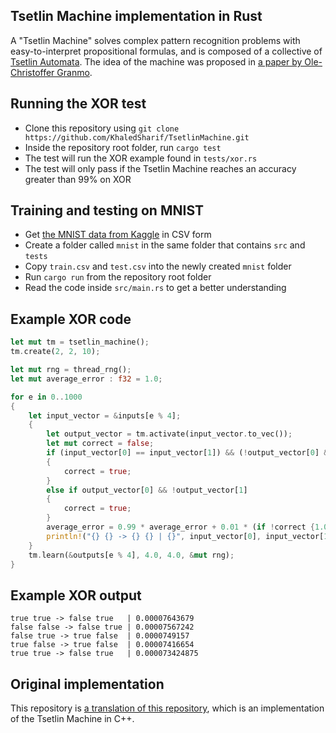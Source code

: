 ## Tsetlin Machine implementation in Rust

A "Tsetlin Machine" solves complex pattern recognition problems with easy-to-interpret
propositional formulas, and is composed of a collective of
[Tsetlin Automata](https://en.wikipedia.org/wiki/Learning_automata). The idea of
the machine was proposed in
[a paper by Ole-Christoffer Granmo](https://arxiv.org/abs/1804.01508).

## Running the XOR test


- Clone this repository using `git clone https://github.com/KhaledSharif/TsetlinMachine.git`
- Inside the repository root folder, run `cargo test`
- The test will run the XOR example found in `tests/xor.rs`
- The test will only pass if the Tsetlin Machine reaches an accuracy greater than 99% on XOR

## Training and testing on MNIST

- Get [the MNIST data from Kaggle](https://www.kaggle.com/c/digit-recognizer/data) in CSV form
- Create a folder called `mnist` in the same folder that contains `src` and `tests`
- Copy `train.csv` and `test.csv` into the newly created `mnist` folder
- Run `cargo run` from the repository root folder
- Read the code inside `src/main.rs` to get a better understanding

## Example XOR code

```rust
let mut tm = tsetlin_machine();
tm.create(2, 2, 10);

let mut rng = thread_rng();
let mut average_error : f32 = 1.0;

for e in 0..1000
{
    let input_vector = &inputs[e % 4];
    {
        let output_vector = tm.activate(input_vector.to_vec());
        let mut correct = false;
        if (input_vector[0] == input_vector[1]) && (!output_vector[0] && output_vector[1])
        {
            correct = true;
        }
        else if output_vector[0] && !output_vector[1]
        {
            correct = true;
        }
        average_error = 0.99 * average_error + 0.01 * (if !correct {1.0} else {0.0});
        println!("{} {} -> {} {} | {}", input_vector[0], input_vector[1], output_vector[0], output_vector[1], average_error);
    }
    tm.learn(&outputs[e % 4], 4.0, 4.0, &mut rng);
}
```

## Example XOR output

```
true true -> false true   | 0.00007643679
false false -> false true | 0.00007567242
false true -> true false  | 0.0000749157
true false -> true false  | 0.00007416654
true true -> false true   | 0.000073424875
```

## Original implementation

This repository is [a translation of this repository](https://github.com/222464/TsetlinMachine),
which is an implementation of the Tsetlin Machine in C++.

